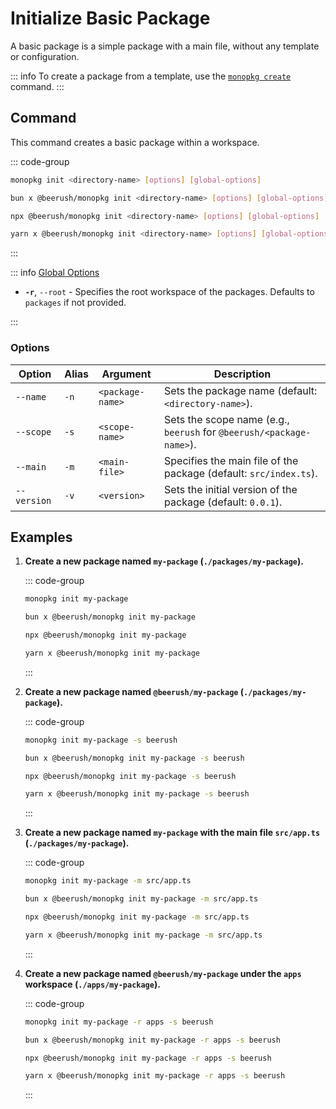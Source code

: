 # Initialize Basic Package

A basic package is a simple package with a main file, without any template or configuration.

::: info
To create a package from a template, use the [`monopkg create`](./create) command.
:::

## Command

This command creates a basic package within a workspace.

::: code-group

```bash [Global]
monopkg init <directory-name> [options] [global-options]
```

```bash [Bun]
bun x @beerush/monopkg init <directory-name> [options] [global-options]
```

```bash [NPM]
npx @beerush/monopkg init <directory-name> [options] [global-options]
```

```bash [Yarn]
yarn x @beerush/monopkg init <directory-name> [options] [global-options]
```

:::

::: info [Global Options](../guides/usage#global-options)

- **`-r`**, `--root` - Specifies the root workspace of the packages. Defaults to `packages` if not provided.

:::

### Options

| Option                   | Alias | Argument                      | Description                                                     |
|--------------------------|-------|-------------------------------|-----------------------------------------------------------------|
| <nobr>`--name`</nobr>    | `-n`  | <nobr>`<package-name>`</nobr> | Sets the package name (default: `<directory-name>`).            |
| <nobr>`--scope`</nobr>   | `-s`  | <nobr>`<scope-name>`</nobr>   | Sets the scope name (e.g., `beerush` for `@beerush/<package-name>`). |
| <nobr>`--main`</nobr>    | `-m`  | <nobr>`<main-file>`</nobr>    | Specifies the main file of the package (default: `src/index.ts`). |
| <nobr>`--version`</nobr> | `-v`  | <nobr>`<version>`</nobr>      | Sets the initial version of the package (default: `0.0.1`).     |

## Examples

1. **Create a new package named `my-package` (`./packages/my-package`).**

   ::: code-group

    ```bash [Global]
    monopkg init my-package
    ```

    ```bash [Bun]
    bun x @beerush/monopkg init my-package
    ```

    ```bash [NPM]
    npx @beerush/monopkg init my-package
    ```

    ```bash [Yarn]
    yarn x @beerush/monopkg init my-package
    ```

   :::

2. **Create a new package named `@beerush/my-package` (`./packages/my-package`).**

   ::: code-group

    ```bash [Global]
    monopkg init my-package -s beerush
    ```

    ```bash [Bun]
    bun x @beerush/monopkg init my-package -s beerush
    ```

    ```bash [NPM]
    npx @beerush/monopkg init my-package -s beerush
    ```

    ```bash [Yarn]
    yarn x @beerush/monopkg init my-package -s beerush
    ```

   :::

3. **Create a new package named `my-package` with the main file `src/app.ts` (`./packages/my-package`).**

   ::: code-group

    ```bash [Global]
    monopkg init my-package -m src/app.ts
    ```

    ```bash [Bun]
    bun x @beerush/monopkg init my-package -m src/app.ts
    ```

    ```bash [NPM]
    npx @beerush/monopkg init my-package -m src/app.ts
    ```

    ```bash [Yarn]
    yarn x @beerush/monopkg init my-package -m src/app.ts
    ```

   :::

4. **Create a new package named `@beerush/my-package` under the `apps` workspace (`./apps/my-package`).**

   ::: code-group

    ```bash [Global]
    monopkg init my-package -r apps -s beerush
    ```

    ```bash [Bun]
    bun x @beerush/monopkg init my-package -r apps -s beerush
    ```

    ```bash [NPM]
    npx @beerush/monopkg init my-package -r apps -s beerush
    ```

    ```bash [Yarn]
    yarn x @beerush/monopkg init my-package -r apps -s beerush
    ```

   :::
